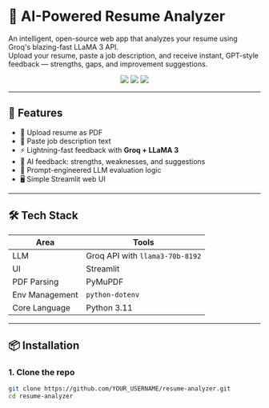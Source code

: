 # 🧠 AI-Powered Resume Analyzer

An intelligent, open-source web app that analyzes your resume using Groq's blazing-fast LLaMA 3 API.  
Upload your resume, paste a job description, and receive instant, GPT-style feedback — strengths, gaps, and improvement suggestions.

<p align="center">
  <img src="https://img.shields.io/badge/built_with-Streamlit-orange?style=flat-square"/>
  <img src="https://img.shields.io/badge/LLM-Groq%20LLaMA3-blueviolet?style=flat-square"/>
  <img src="https://img.shields.io/badge/PDF-Resume%20Parser-green?style=flat-square"/>
</p>

---

## 🚀 Features

- 📄 Upload resume as PDF
- 📝 Paste job description text
- ⚡ Lightning-fast feedback with **Groq + LLaMA 3**
- 💬 AI feedback: strengths, weaknesses, and suggestions
- 🧠 Prompt-engineered LLM evaluation logic
- 🖥️ Simple Streamlit web UI

---

## 🛠️ Tech Stack

| Area | Tools |
|------|-------|
| LLM | Groq API with `llama3-70b-8192` |
| UI  | Streamlit |
| PDF Parsing | PyMuPDF |
| Env Management | `python-dotenv` |
| Core Language | Python 3.11 |

---

## 📦 Installation

### 1. Clone the repo
```bash
git clone https://github.com/YOUR_USERNAME/resume-analyzer.git
cd resume-analyzer
